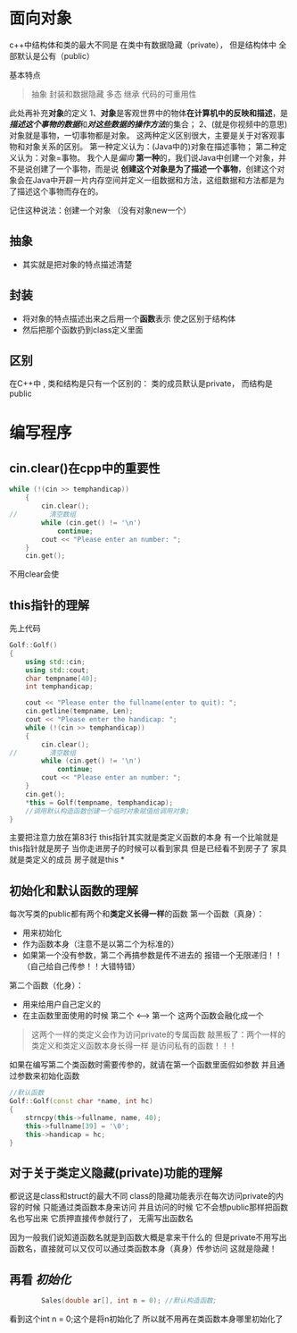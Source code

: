 # 面向对象

c++中结构体和类的最大不同是
在类中有数据隐藏（private），
但是结构体中
全部默认是公有（public）

基本特点

> 抽象
> 封装和数据隐藏
> 多态
> 继承
> 代码的可重用性

此处再补充**对象**的定义
1、**对象**是客观世界中的物体**在计算机中的反映和描述**，是***描述这个事物的数据***和***对这些数据的操作方法***的集合；
2、(就是你视频中的意思)对象就是事物，一切事物都是对象。
这两种定义区别很大，主要是关于对客观事物和对象关系的区别。
第一种定义认为：(Java中的)对象在描述事物；
第二种定义认为：对象=事物。
我个人是*偏向* **第一种**的，我们说Java中创建一个对象，并不是说创建了一个事物，而是说
**创建这个对象是为了描述一个事物**，创建这个对象会在Java中开辟一片内存空间并定义一组数据和方法，这组数据和方法都是为了描述这个事物而存在的。

记住这种说法：创建一个对象
（没有对象new一个）

## 抽象

- 其实就是把对象的特点描述清楚

## 封装

- 将对象的特点描述出来之后用一个**函数**表示
  使之区别于结构体
- 然后把那个函数扔到class定义里面


## 区别
在C++中 ,
类和结构是只有一个区别的：
类的成员默认是private，
而结构是public


# 编写程序
## cin.clear()在cpp中的重要性
```cpp
while (!(cin >> temphandicap))
    {
        cin.clear();
//        清空数组
        while (cin.get() != '\n')
            continue;
        cout << "Please enter an number: ";
    }
    cin.get();
```
不用clear会使

## this指针的理解
先上代码
```cpp
Golf::Golf()
{
    using std::cin;
    using std::cout;
    char tempname[40];
    int temphandicap;

    cout << "Please enter the fullname(enter to quit): ";
    cin.getline(tempname, Len);
    cout << "Please enter the handicap: ";
    while (!(cin >> temphandicap))
    {
        cin.clear();
//        清空数组
        while (cin.get() != '\n')
            continue;
        cout << "Please enter an number: ";
    }
    cin.get();
    *this = Golf(tempname, temphandicap);
    //调用默认构造函数创建一个临时对象赋值给调用对象;
}
```
主要把注意力放在第83行
this指针其实就是类定义函数的本身
有一个比喻就是this指针就是房子
当你走进房子的时候可以看到家具
但是已经看不到房子了
家具就是类定义的成员
房子就是this *

## 初始化和默认函数的理解
每次写类的public都有两个和**类定义长得一样**的函数
第一个函数（真身）：
- 用来初始化
- 作为函数本身（注意不是以第二个为标准的）
- 如果第一个没有参数，第二个再搞参数是传不进去的 
  报错一个无限递归！！（自己给自己传参！！大错特错）

第二个函数（化身）：
- 用来给用户自己定义的
- 在主函数里面使用的时候 第二个 <--> 第一个
这两个函数会融化成一个

>这两个一样的类定义会作为访问private的专属函数
>敲黑板了：两个一样的类定义和类定义函数本身长得一样
是访问私有的函数！！！

如果在编写第二个类函数时需要传参的，就请在第一个函数里面假如参数
并且通过参数来初始化函数
```cpp
//默认函数
Golf::Golf(const char *name, int hc)
{
    strncpy(this->fullname, name, 40);
    this->fullname[39] = '\0';
    this->handicap = hc;
}
```
## 对于关于类定义隐藏(private)功能的理解
都说这是class和struct的最大不同
class的隐藏功能表示在每次访问private的内容的时候
只能通过类函数本身来访问
并且访问的时候
它不会想public那样把函数名也写出来
它质押直接传参就行了，
无需写出函数名

因为一般我们说知道函数名就是到函数大概是拿来干什么的
但是private不用写出函数名，直接就可以又仅可以通过类函数本身（真身）传参访问
这就是隐藏！

## 再看 *初始化*
```cpp
        Sales(double ar[], int n = 0); //默认构造函数;
```
看到这个int n = 0;这个是将n初始化了
所以就不用再在类函数本身哪里初始化了
